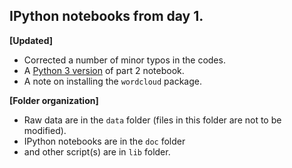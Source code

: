 ## IPython notebooks from day 1.

**[Updated]** 

+ Corrected a number of minor typos in the codes.
+ A [Python 3 version](https://github.com/DS-BootCamp-Collaboratory-Columbia/AY2017-2018-Winter/blob/master/Bootcamp-materials/notebooks/Day1/doc/tutorial_day1_part2_python3.ipynb) of part 2 notebook.
+ A note on installing the `wordcloud` package. 

**[Folder organization]**

+ Raw data are in the `data` folder (files in this folder are not to be modified). 
+ IPython notebooks are in the `doc` folder 
+ and other script(s) are in `lib` folder. 
